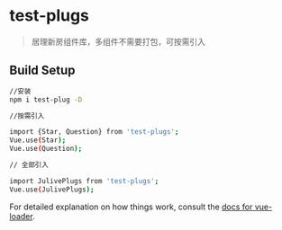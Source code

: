 # test-plugs

> 居理新房组件库，多组件不需要打包，可按需引入

## Build Setup

``` bash
//安装
npm i test-plug -D

//按需引入

import {Star, Question} from 'test-plugs';
Vue.use(Star);
Vue.use(Question);

// 全部引入

import JulivePlugs from 'test-plugs';
Vue.use(JulivePlugs);
```

For detailed explanation on how things work, consult the [docs for vue-loader](http://vuejs.github.io/vue-loader).
